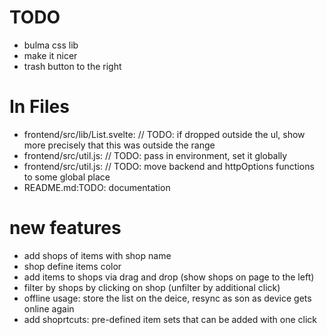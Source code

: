 # TODO #
* bulma css lib
* make it nicer
* trash button to the right

# In Files #
* frontend/src/lib/List.svelte:  // TODO: if dropped outside the ul, show more precisely that this was outside the range
* frontend/src/util.js:    // TODO: pass in environment, set it globally
* frontend/src/util.js:    // TODO: move backend and httpOptions functions to some global place
* README.md:TODO: documentation

# new features #

* add shops of items with shop name
* shop define items color
* add items to shops via drag and drop (show shops on page to the left)
* filter by shops by clicking on shop (unfilter by additional click)
* offline usage: store the list on the deice, resync as son as device gets online again
* add shoprtcuts: pre-defined item sets that can be added with one click


